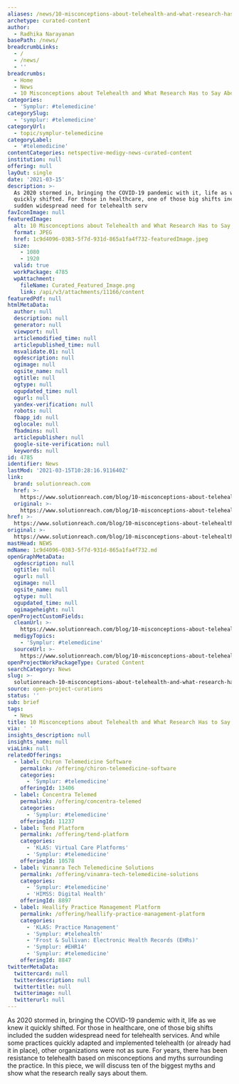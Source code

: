 ```yaml
---
aliases: /news/10-misconceptions-about-telehealth-and-what-research-has-to-say-about-it
archetype: curated-content
author:
  - Radhika Narayanan
basePath: /news/
breadcrumbLinks:
  - /
  - /news/
  - ''
breadcrumbs:
  - Home
  - News
  - 10 Misconceptions about Telehealth and What Research Has to Say About It
categories:
  - 'Symplur: #telemedicine'
categorySlug:
  - 'symplur: #telemedicine'
categoryUrl:
  - topic/symplur-telemedicine
categoryLabel:
  - '#telemedicine'
contentCategories: netspective-medigy-news-curated-content
institution: null
offering: null
layOut: single
date: '2021-03-15'
description: >-
  As 2020 stormed in, bringing the COVID-19 pandemic with it, life as we knew it
  quickly shifted. For those in healthcare, one of those big shifts included the
  sudden widespread need for telehealth serv
favIconImage: null
featuredImage:
  alt: 10 Misconceptions about Telehealth and What Research Has to Say About It
  format: JPEG
  href: 1c9d4096-0383-5f7d-931d-865a1fa4f732-featuredImage.jpeg
  size:
    - 1080
    - 1920
  valid: true
  workPackage: 4785
  wpAttachment:
    fileName: Curated_Featured_Image.png
    link: /api/v3/attachments/11166/content
featuredPdf: null
htmlMetaData:
  author: null
  description: null
  generator: null
  viewport: null
  articlemodified_time: null
  articlepublished_time: null
  msvalidate.01: null
  ogdescription: null
  ogimage: null
  ogsite_name: null
  ogtitle: null
  ogtype: null
  ogupdated_time: null
  ogurl: null
  yandex-verification: null
  robots: null
  fbapp_id: null
  oglocale: null
  fbadmins: null
  articlepublisher: null
  google-site-verification: null
  keywords: null
id: 4785
identifier: News
lastMod: '2021-03-15T10:28:16.911640Z'
link:
  brand: solutionreach.com
  href: >-
    https://www.solutionreach.com/blog/10-misconceptions-about-telehealth-and-what-research-has-to-say-about-it
  original: >-
    https://www.solutionreach.com/blog/10-misconceptions-about-telehealth-and-what-research-has-to-say-about-it
href: >-
  https://www.solutionreach.com/blog/10-misconceptions-about-telehealth-and-what-research-has-to-say-about-it
original: >-
  https://www.solutionreach.com/blog/10-misconceptions-about-telehealth-and-what-research-has-to-say-about-it
mastHead: NEWS
mdName: 1c9d4096-0383-5f7d-931d-865a1fa4f732.md
openGraphMetaData:
  ogdescription: null
  ogtitle: null
  ogurl: null
  ogimage: null
  ogsite_name: null
  ogtype: null
  ogupdated_time: null
  ogimageheight: null
openProjectCustomFields:
  cleanUrl: >-
    https://www.solutionreach.com/blog/10-misconceptions-about-telehealth-and-what-research-has-to-say-about-it
  medigyTopics:
    - 'Symplur: #telemedicine'
  sourceUrl: >-
    https://www.solutionreach.com/blog/10-misconceptions-about-telehealth-and-what-research-has-to-say-about-it
openProjectWorkPackageType: Curated Content
searchCategory: News
slug: >-
  solutionreach-10-misconceptions-about-telehealth-and-what-research-has-to-say-about-it
source: open-project-curations
status: ''
sub: brief
tags:
  - News
title: 10 Misconceptions about Telehealth and What Research Has to Say About It
via: ' '
insights_description: null
insights_name: null
viaLink: null
relatedOfferings:
  - label: Chiron Telemedicine Software
    permalink: /offering/chiron-telemedicine-software
    categories:
      - 'Symplur: #telemedicine'
    offeringId: 13406
  - label: Concentra Telemed
    permalink: /offering/concentra-telemed
    categories:
      - 'Symplur: #telemedicine'
    offeringId: 11237
  - label: Tend Platform
    permalink: /offering/tend-platform
    categories:
      - 'KLAS: Virtual Care Platforms'
      - 'Symplur: #telemedicine'
    offeringId: 10578
  - label: Vinamra Tech Telemedicine Solutions
    permalink: /offering/vinamra-tech-telemedicine-solutions
    categories:
      - 'Symplur: #telemedicine'
      - 'HIMSS: Digital Health'
    offeringId: 8897
  - label: Heallify Practice Management Platform
    permalink: /offering/heallify-practice-management-platform
    categories:
      - 'KLAS: Practice Management'
      - 'Symplur: #telehealth'
      - 'Frost & Sullivan: Electronic Health Records (EHRs)'
      - 'Symplur: #EHR14'
      - 'Symplur: #telemedicine'
    offeringId: 8847
twitterMetaData:
  twittercard: null
  twitterdescription: null
  twittertitle: null
  twitterimage: null
  twitterurl: null
---
```

<p>As 2020 stormed in, bringing the COVID-19 pandemic with it, life as we knew it quickly shifted. For those in healthcare, one of those big shifts included the sudden widespread need for telehealth services. And while some practices quickly adapted and implemented telehealth (or already had it in place), other organizations were not as sure. For years, there has been resistance to telehealth based on misconceptions and myths surrounding the practice. In this piece, we will discuss ten of the biggest myths and show what the research really says about them.</p>